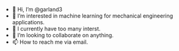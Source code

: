 - 👋 Hi, I’m @garland3
- 👀 I’m interested in machine learning for mechanical engineering applications. 
- 🌱 I currently have too many interst. 
- 💞️ I’m looking to collaborate on anything. 
- 📫 How to reach me via email. 

<!---
garland3/garland3 is a ✨ special ✨ repository because its `README.md` (this file) appears on your GitHub profile.
You can click the Preview link to take a look at your changes.
--->
